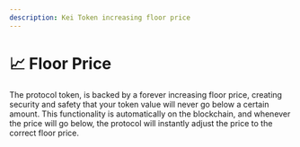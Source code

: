 ```yaml
---
description: Kei Token increasing floor price
---
```


# 📈 Floor Price

The protocol token, is backed by a forever increasing floor price, creating security and safety that your token value will never go below a certain amount. This functionality is automatically on the blockchain, and whenever the price will go below, the protocol will instantly adjust the price to the correct floor price.
